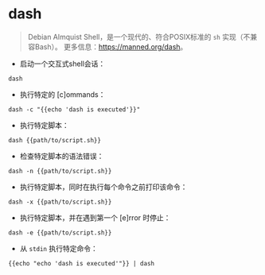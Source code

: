 # dash

> Debian Almquist Shell，是一个现代的、符合POSIX标准的 `sh` 实现（不兼容Bash）。
> 更多信息：<https://manned.org/dash>。

- 启动一个交互式shell会话：

`dash`

- 执行特定的 [c]ommands：

`dash -c "{{echo 'dash is executed'}}"`

- 执行特定脚本：

`dash {{path/to/script.sh}}`

- 检查特定脚本的语法错误：

`dash -n {{path/to/script.sh}}`

- 执行特定脚本，同时在执行每个命令之前打印该命令：

`dash -x {{path/to/script.sh}}`

- 执行特定脚本，并在遇到第一个 [e]rror 时停止：

`dash -e {{path/to/script.sh}}`

- 从 `stdin` 执行特定命令：

`{{echo "echo 'dash is executed'"}} | dash`